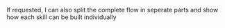 If requested, I can also split the complete flow in seperate parts and show how each skill can be built individually
